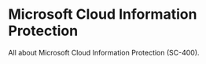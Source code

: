 # Microsoft Cloud Information Protection
All about Microsoft Cloud Information Protection (SC-400).

